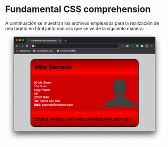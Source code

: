 # Fundamental CSS comprehension
A continuación se muestran los archivos empleados para la realización de una tarjeta en html junto con css que se ve de la siguiente manera:
![Resultado](https://raw.githubusercontent.com/GoodLvck/Lenguaje-de-marcas/main/CSS/Examen/Examen2/resultado.png)
